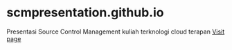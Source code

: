 # scmpresentation.github.io
Presentasi Source Control 
Management kuliah terknologi cloud terapan
[Visit page](scmpresentation.github.io)
